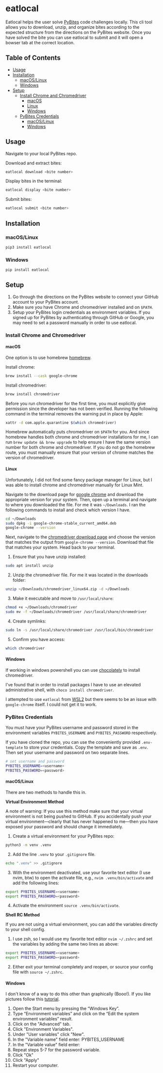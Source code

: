 # eatlocal

Eatlocal helps the user solve [PyBites](https://codechalleng.es) code challenges locally. This cli tool allows you to download, unzip, and organize bites according to the expected structure from the directions on the PyBites website. Once you have solved the bite you can use eatlocal to submit and it will open a bowser tab at the correct location.

## Table of Contents

+ [Usage](#Usage)
+ [Installation](#Installation)
	+ [macOS/Linux](#macoslinux)
	+ [Windows](#Windows)
+ [Setup](#Setup)
	+ [Install Chrome and Chromedriver](#Install-Chrome-and-Chromedriver)
		+ [macOS](#macOS)
		+ [Linux](#Linux)
		+ [Windows](#Windows-1)
	+ [PyBites Credentials](#PyBites-Credentials)
		+ [macOS/Linux](#macoslinux-1)
		+ [Windows](#Windows-2)


## Usage

Navigate to your local PyBites repo.

Download and extract bites:
```bash
eatlocal download <bite number>
```

Display bites in the terminal:
```bash
eatlocal display <bite number>
```

Submit bites:
```bash
eatlocal submit <bite number>
```

## Installation

### macOS/Linux

```bash
pip3 install eatlocal
```
### Windows

```bash
pip install eatlocal
```

## Setup

1. Go through the directions on the PyBites website to connect your GitHub account to your PyBites account.
2. Make sure you have Chrome and chromedriver installed and on `$PATH`.
3. Setup your PyBites login credentials as environment variables. If you signed up for PyBites by authenticating through GitHub or Google, you may need to set a password manually in order to use eatlocal.

### Install Chrome and Chromedriver

#### macOS

One option is to use homebrew [homebrew](https://brew.sh/). 

Install chrome:

```bash
brew install --cask google-chrome
```

Install chromedriver:

```bash
brew install chromedriver
```

Before you run chromedriver for the first time, you must explicitly give permission since the developer has not been verified. Running the following command in the terminal removes the warning put in place by Apple:

```bash
xattr -d com.apple.quarantine $(which chromedriver)
```

Homebrew automatically puts chromedriver on `$PATH` for you. And since homebrew handles both chrome and chromedriver installations for me, I can run `brew update && brew upgrade` to help ensure I have the same version number for both chrome and chromedriver. If you do not go the homebrew route, you must manually ensure that your version of chrome matches the version of chromedriver.


#### Linux

Unfortunately, I did not find some fancy package manager for Linux, but I was able to install chrome and chromedriver manually for Linux Mint.

Navigate to the download page for [google chrome](https://www.google.com/chrome/) and download the appropriate version for your system. Then, open up a terminal and navigate to where you downloaded the file. For me it was `~/Downloads`. I ran the following commands to install and check which version I have.

```bash
cd ~/Downloads
sudo dpkg -i google-chrome-stable_current_amd64.deb
google-chrome --version
```

Next, navigate to the [chromedriver download page](https://chromedriver.chromium.org/downloads) and choose the version that matches the output from `google-chrome --version`. Download that file that matches your system. Head back to your terminal.

1. Ensure that you have unzip installed:

```bash
sudo apt install unzip
```

2. Unzip the chromedriver file. For me it was located in the downloads folder: 

```bash
unzip ~/Downloads/chromedriver_linux64.zip -d ~/Downloads
```

3. Make it executable and move to `/usr/local/share`:

```bash
chmod +x ~/Downloads/chromedriver
sudo mv -f ~/Downloads/chromedriver /usr/local/share/chromedriver
```

4. Create symlinks:

```bash
sudo ln -s /usr/local/share/chromedriver /usr/local/bin/chromedriver
```
5. Confirm you have access:

```bash
which chromedriver
```

#### Windows

If working in windows powershell you can use [chocolately](https://chocolatey.org/) to install chromedriver.

I've found that in order to install packages I have to use an elevated administrative shell, with `choco install chromedriver`.

I attempted to use `eatlocal` from [WSL2](https://docs.microsoft.com/en-us/windows/wsl/about) but there seems to be an issue with `google-chrome` itself. I could not get it to work.

### PyBites Credentials

You must have your PyBites username and password stored in the environment variables `PYBITES_USERNAME` and `PYBITES_PASSWORD` respectively.

If you have cloned the repo, you can use the conveniently provided `.env-template` to store your credentials. Copy the template and save as `.env`. Then set your username and password on two separate lines. 

```bash
# set username and password
PYBITES_USERNAME=<username>
PYBITES_PASSWORD=<password>
```

#### macOS/Linux

There are two methods to handle this in.

**Virtual Environment Method**

A note of warning: If you use this method make sure that your virtual environment is not being pushed to GitHub. If you accidentally push your virtual environment—clearly that has never happened to me—then you have exposed your password and should change it immediately.

1. Create a virtual environment for your PyBites repo:

```bash
python3 -m venv .venv
```

2. Add the line `.venv` to your `.gitignore` file.

```bash
echo ".venv" >> .gitignore
```

3. With the environment deactivated, use your favorite text editor (I use nvim, btw) to open the activate file, e.g., `nvim .venv/bin/activate` and add the following lines:

```bash
export PYBITES_USERNAME=<username>
export PYBITES_PASSWORD=<password>
```

4. Activate the environment `source .venv/bin/activate`.

**Shell RC Method**

If you are not using a virtual environment, you can add the variables directly to your shell config. 

1. I use zsh, so I would use my favorite text editor `nvim ~/.zshrc` and set the variables by adding the same two lines as above:

```bash
export PYBITES_USERNAME=<username>
export PYBITES_PASSWORD=<password>
```

2. Either exit your terminal completely and reopen, or source your config file with `source ~/.zshrc`.

#### Windows

I don't know of a way to do this other than graphically (Booo!). If you like pictures follow this [tutorial](https://windowsloop.com/add-environment-variable-in-windows-10).

1. Open the Start menu by pressing the “Windows Key”.
2. Type “Environment variables” and click on the “Edit the system environment variables” result.
3. Click on the "Advanced" tab.
4. Click "Environment Variables".
5. Under "User variables" click "New".
6. In the "Variable name" field enter: PYBITES_USERNAME
7. In the "Variable value" field enter: <username>
8. Repeat steps 5-7 for the password variable.
9. Click "Ok"
10. Click "Apply"
11. Restart your computer.
